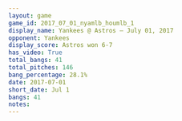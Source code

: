 ```yaml
---
layout: game
game_id: 2017_07_01_nyamlb_houmlb_1
display_name: Yankees @ Astros – July 01, 2017
opponent: Yankees
display_score: Astros won 6-7
has_video: True
total_bangs: 41
total_pitches: 146
bang_percentage: 28.1%
date: 2017-07-01
short_date: Jul 1
bangs: 41
notes: 
---
```

